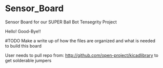 Sensor_Board
============

Sensor Board for our SUPER Ball Bot Tensegrity Project

Hello! Good-Bye!!

#TODO Make a write up of how the files are organized and what is needed to build this board

User needs to pull repo from: http://github.com/open-project/kicadlibrary to get solderable jumpers
